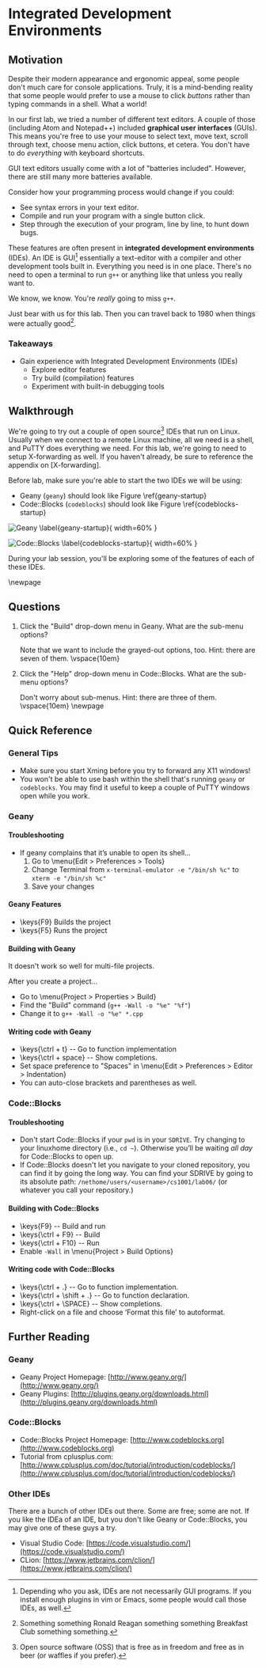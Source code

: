 # Integrated Development Environments

## Motivation

Despite their modern appearance and ergonomic appeal, some people don't much care for console applications.
Truly, it is a mind-bending reality that some people would prefer to use a mouse to click *buttons* rather than typing commands in a shell.
What a world!

In our first lab, we tried a number of different text editors.
A couple of those (including Atom and Notepad++) included **graphical user interfaces** (GUIs).
This means you're free to use your mouse to select text, move text, scroll through text, choose menu action, click buttons, et cetera.
You don't have to do *everything* with keyboard shortcuts.

GUI text editors usually come with a lot of "batteries included".
However, there are still many more batteries available.

Consider how your programming process would change if you could:

- See syntax errors in your text editor.
- Compile and run your program with a single button click.
- Step through the execution of your program, line by line, to hunt down bugs.

These features are often present in **integrated development environments** (IDEs).
An IDE is GUI[^not-always-GUI] essentially a text-editor with a compiler and other development tools built in.
Everything you need is in one place.
There's no need to open a terminal to run `g++` or anything like that unless you really want to.

We know, we know.
You're *really* going to miss `g++`.

Just bear with us for this lab.
Then you can travel back to 1980 when things were actually good[^reagan].

### Takeaways

- Gain experience with Integrated Development Environments (IDEs)
    - Explore editor features
    - Try build (compilation) features
    - Experiment with built-in debugging tools

## Walkthrough

We're going to try out a couple of open source[^oss] IDEs that run on Linux.
Usually when we connect to a remote Linux machine, all we need is a shell, and PuTTY does everything we need.
For this lab, we're going to need to setup X-forwarding as well.
If you haven't already, be sure to reference the appendix on [X-forwarding].

Before lab, make sure you're able to start the two IDEs we will be using:

- Geany (`geany`) should look like Figure \ref{geany-startup}
- Code::Blocks (`codeblocks`) should look like Figure \ref{codeblocks-startup}

![Geany \label{geany-startup}](06/geany.png){ width=60% }

![Code::Blocks \label{codeblocks-startup}](06/codeblocks.png){ width=60% }

During your lab session, you'll be exploring some of the features of each of these IDEs.

\newpage
## Questions

1.  Click the "Build" drop-down menu in Geany. What are the sub-menu options?

    Note that we want to include the grayed-out options, too.
    Hint: there are seven of them.
\vspace{10em}

2.  Click the "Help" drop-down menu in Code::Blocks. What are the sub-menu options?

    Don't worry about sub-menus.
    Hint: there are three of them.
\vspace{10em}
\newpage


## Quick Reference

### General Tips

- Make sure you start Xming before you try to forward any X11 windows!
- You won't be able to use bash within the shell that's running `geany` or `codeblocks`.
  You may find it useful to keep a couple of PuTTY windows open while you work.

### Geany

#### Troubleshooting

- If geany complains that it’s unable to open its shell...
    1. Go to \menu{Edit > Preferences > Tools}
    2. Change Terminal from `x-terminal-emulator -e "/bin/sh %c"` to `xterm -e "/bin/sh %c"`
    3. Save your changes

#### Geany Features

- \keys{F9} Builds the project
- \keys{F5} Runs the project

#### Building with Geany

It doesn't work so well for multi-file projects.

After you create a project...

- Go to \menu{Project > Properties > Build}
- Find the "Build" command (`g++ -Wall -o "%e" "%f"`)
- Change it to `g++ -Wall -o "%e" *.cpp`

#### Writing code with Geany

- \keys{\ctrl + t} -- Go to function implementation
- \keys{\ctrl + space} -- Show completions.
- Set space preference to "Spaces" in \menu{Edit > Preferences > Editor > Indentation}
- You can auto-close brackets and parentheses as well.

### Code::Blocks

#### Troubleshooting

- Don't start Code::Blocks if your `pwd` is in your `SDRIVE`.
  Try changing to your linuxhome directory (i.e., `cd ~`).
  Otherwise you’ll be waiting *all day* for Code::Blocks to open up.
- If Code::Blocks doesn't let you navigate to your cloned repository, you can find it by going the long way.
  You can find your SDRIVE by going to its absolute path: `/nethome/users/<username>/cs1001/lab06/` (or whatever you call your repository.)

#### Building with Code::Blocks

- \keys{F9} -- Build and run
- \keys{\ctrl + F9} -- Build
- \keys{\ctrl + F10} -- Run
- Enable `-Wall` in \menu{Project > Build Options}

#### Writing code with Code::Blocks

- \keys{\ctrl + .} -- Go to function implementation.
- \keys{\ctrl + \shift + .} -- Go to function declaration.
- \keys{\ctrl + \SPACE} -- Show completions.
- Right-click on a file and choose ‘Format this file’ to autoformat.

## Further Reading

### Geany

- Geany Project Homepage: [http://www.geany.org/](http://www.geany.org/)
- Geany Plugins: [http://plugins.geany.org/downloads.html](http://plugins.geany.org/downloads.html)

### Code::Blocks

- Code::Blocks Project Homepage: [http://www.codeblocks.org](http://www.codeblocks.org)
- Tutorial from cplusplus.com: [http://www.cplusplus.com/doc/tutorial/introduction/codeblocks/](http://www.cplusplus.com/doc/tutorial/introduction/codeblocks/)

### Other IDEs

There are a bunch of other IDEs out there.
Some are free; some are not.
If you like the IDEa of an IDE, but you don't like Geany or Code::Blocks, you may give one of these guys a try.

- Visual Studio Code: [https://code.visualstudio.com/](https://code.visualstudio.com/)
- CLion: [https://www.jetbrains.com/clion/](https://www.jetbrains.com/clion/)

[^reagan]: Something something Ronald Reagan something something Breakfast Club something something.
[^not-always-GUI]: Depending who you ask, IDEs are not necessarily GUI programs. If you install enough plugins in vim or Emacs, some people would call those IDEs, as well.
[^oss]: Open source software (OSS) that is free as in freedom and free as in beer (or waffles if you prefer).
